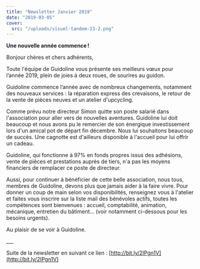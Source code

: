 ```yaml
---
title: "Newsletter Janvier 2019"
date: "2019-03-05"
cover:
  src: "/uploads/visuel-tandem-23-2.png"
---
```


**Une nouvelle année commence !**

Bonjour chères et chers adhérents,

Toute l'équipe de Guidoline vous présente ses meilleurs vœux pour l’année 2019, plein de joies à deux roues, de sourires au guidon.

Guidoline commence l’année avec de nombreux changements, notamment des nouveaux services : la réparation express des crevaisons, le retour de la vente de pièces neuves et un atelier d'upcycling.

Comme prévu notre directeur Simon quitte son poste salarié dans l'association pour aller vers de nouvelles aventures. Guidoline lui doit beaucoup et nous avons pu le remercier de son énergique investissement lors d'un amical pot de départ fin décembre. Nous lui souhaitons beaucoup de succès. Une cagnotte est d'ailleurs disponible à l'accueil pour lui offrir un cadeau.

Guidoline, qui fonctionne à 97% en fonds propres issus des adhésions, vente de pièces et prestations auprès de tiers, n'a pas les moyens financiers de remplacer ce poste de directeur.

Aussi, pour continuer à bénéficier de cette belle association, nous tous, membres de Guidoline, devons plus que jamais aider à la faire vivre. Pour donner un coup de main selon vos disponibilités, renseignez vous à l'atelier et faites vous inscrire sur la liste mail des bénévoles actifs, toutes les compétences sont bienvenues : accueil, comptabilité, animation, mécanique, entretien du bâtiment... (voir notamment ci-dessous pour les besoins urgents).

Au plaisir de se voir à Guidoline.

\_\_\_

Suite de la newsletter en suivant ce lien : [http://bit.ly/2IPgn1V](http://bit.ly/2IPgn1V)
